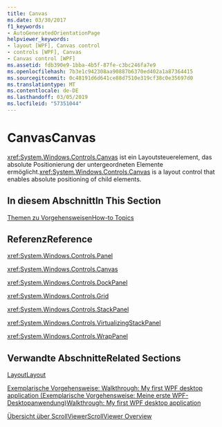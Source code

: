 ```yaml
---
title: Canvas
ms.date: 03/30/2017
f1_keywords:
- AutoGeneratedOrientationPage
helpviewer_keywords:
- layout [WPF], Canvas control
- controls [WPF], Canvas
- Canvas control [WPF]
ms.assetid: fdb390e9-1bba-4b5f-87fe-c3bc246fa7e9
ms.openlocfilehash: 7b3e1c942308aa90887b6370ed402a1a87364415
ms.sourcegitcommit: 0c48191d6d641ce88d7510e319cf38c0e35697d0
ms.translationtype: MT
ms.contentlocale: de-DE
ms.lasthandoff: 03/05/2019
ms.locfileid: "57351044"
---
```

# <a name="canvas"></a><span data-ttu-id="d231f-102">Canvas</span><span class="sxs-lookup"><span data-stu-id="d231f-102">Canvas</span></span>
<span data-ttu-id="d231f-103"><xref:System.Windows.Controls.Canvas> ist ein Layoutsteuerelement, das absolute Positionierung der untergeordneten Elemente ermöglicht.</span><span class="sxs-lookup"><span data-stu-id="d231f-103"><xref:System.Windows.Controls.Canvas> is a layout control that enables absolute positioning of child elements.</span></span>  
  
## <a name="in-this-section"></a><span data-ttu-id="d231f-104">In diesem Abschnitt</span><span class="sxs-lookup"><span data-stu-id="d231f-104">In This Section</span></span>  
 [<span data-ttu-id="d231f-105">Themen zu Vorgehensweisen</span><span class="sxs-lookup"><span data-stu-id="d231f-105">How-to Topics</span></span>](canvas-how-to-topics.md)  
  
## <a name="reference"></a><span data-ttu-id="d231f-106">Referenz</span><span class="sxs-lookup"><span data-stu-id="d231f-106">Reference</span></span>  
 <xref:System.Windows.Controls.Panel>  
  
 <xref:System.Windows.Controls.Canvas>  
  
 <xref:System.Windows.Controls.DockPanel>  
  
 <xref:System.Windows.Controls.Grid>  
  
 <xref:System.Windows.Controls.StackPanel>  
  
 <xref:System.Windows.Controls.VirtualizingStackPanel>  
  
 <xref:System.Windows.Controls.WrapPanel>  
  
## <a name="related-sections"></a><span data-ttu-id="d231f-107">Verwandte Abschnitte</span><span class="sxs-lookup"><span data-stu-id="d231f-107">Related Sections</span></span>  
 [<span data-ttu-id="d231f-108">Layout</span><span class="sxs-lookup"><span data-stu-id="d231f-108">Layout</span></span>](../advanced/layout.md)  
  
 [<span data-ttu-id="d231f-109">Exemplarische Vorgehensweise: Walkthrough: My first WPF desktop application (Exemplarische Vorgehensweise: Meine erste WPF-Desktopanwendung)</span><span class="sxs-lookup"><span data-stu-id="d231f-109">Walkthrough: My first WPF desktop application</span></span>](../getting-started/walkthrough-my-first-wpf-desktop-application.md)  
  
 [<span data-ttu-id="d231f-110">Übersicht über ScrollViewer</span><span class="sxs-lookup"><span data-stu-id="d231f-110">ScrollViewer Overview</span></span>](scrollviewer-overview.md)
